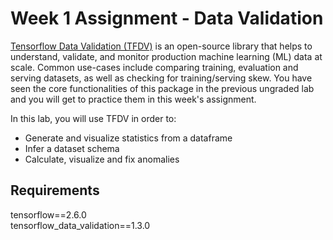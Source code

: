 # Week 1 Assignment - Data Validation
[Tensorflow Data Validation (TFDV)](https://cloud.google.com/solutions/machine-learning/analyzing-and-validating-data-at-scale-for-ml-using-tfx) is an open-source library that helps to understand, validate, and monitor production machine learning (ML) data at scale. Common use-cases include comparing training, evaluation and serving datasets, as well as checking for training/serving skew. You have seen the core functionalities of this package in the previous ungraded lab and you will get to practice them in this week's assignment.

In this lab, you will use TFDV in order to:
* Generate and visualize statistics from a dataframe
* Infer a dataset schema
* Calculate, visualize and fix anomalies 

## Requirements
tensorflow==2.6.0  
tensorflow_data_validation==1.3.0